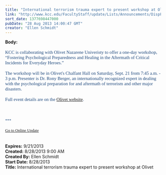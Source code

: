 ```yaml
---
title: "International terrorism trauma expert to present workshop at Olivet"
link: "http://www.kcc.edu/FacultyStaff/update/Lists/Announcements/DispForm.aspx?ID=1218"
sort_date: 1377698447000
pubDate: "28 Aug 2013 14:00:47 GMT"
creator: "Ellen Schmidt"
---
```


<div><b>Body:</b> <div class="ExternalClass178DB89969CE4B5FA5693805BB603BAA"><div> </div>
<div><span style="font-family:'Calibri','sans-serif';color:#1f497d;font-size:11pt">KCC is collaborating with Olivet Nazarene Univeristy to offer a one-day workshop, “Fostering Psychological Preparedness and Healing in the Aftermath of Critical Incidents for Everyday Heroes.”</span></div>
<div><span style="font-family:'Calibri','sans-serif';color:#1f497d;font-size:11pt"></span> </div>
<div><span style="font-family:'Calibri','sans-serif';color:#1f497d;font-size:11pt">The workshop will be in Olivet's Chalfant Hall on Saturday, Sept. 21 from 7:45 a.m. - 3 p.m. Presenter is Dr. Rony Berger, an internationally recognized expert in dealing with the psychological preparation for and aftermath of terrorism and other major disasters. </span></div>
<div><span style="font-family:'Calibri','sans-serif';color:#1f497d;font-size:11pt"></span> </div>
<div><span style="font-family:'Calibri','sans-serif';color:#1f497d;font-size:11pt">Full event details are on the <a href="http://www.olivet.edu/News/2013/International_terrorism_trauma_expert_to_present_workshop_at_Olivet.aspx#.UhzBMBusi-1">Olivet website</a>.</span></div>
<div><span style="font-family:'Calibri','sans-serif';color:#1f497d;font-size:11pt"></span> </div>
<div><span style="font-family:'Calibri','sans-serif';color:#1f497d;font-size:11pt"></span> </div>
<div><span style="font-family:'Calibri','sans-serif';color:#1f497d;font-size:11pt"></span> </div>
<div><span style="font-family:'Calibri','sans-serif';color:#1f497d;font-size:11pt">
<div><font size="2">***</font></div>
<div><font size="2"></font> </div>
<div><font size="2"></font></div>
<div><font size="2"><a href="/FacultyStaff/update/Pages/dailyupdate.aspx">Go to Online Update</a></font></div>
<div><font size="2"></font></div></span></div>
<div><span style="font-family:'Calibri','sans-serif';color:#1f497d;font-size:11pt"></span> </div>
<div><span style="font-family:'Calibri','sans-serif';color:#1f497d;font-size:11pt"></span><span style="font-family:'Calibri','sans-serif';color:#1f497d;font-size:11pt"> </div></span></div></div>
<div><b>Expires:</b> 9/21/2013</div>
<div><b>Created:</b> 8/28/2013 9:00 AM</div>
<div><b>Created By:</b> Ellen Schmidt</div>
<div><b>Start Date:</b> 8/28/2013</div>
<div><b>Title:</b> International terrorism trauma expert to present workshop at Olivet</div>
